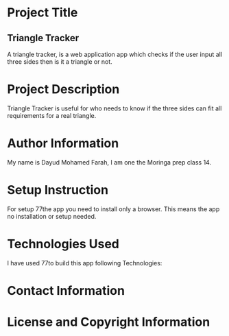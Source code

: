 # Project Title
  ## Triangle Tracker
  A triangle tracker, is a web application app which checks if the user input all three sides then is it a triangle or not.  
# Project Description
Triangle Tracker is useful for who needs to know if the three sides can fit all requirements for a real triangle.
# Author Information
My name is Dayud Mohamed Farah, I am one the Moringa prep class 14.
# Setup Instruction
For setup 77the app you need to install only a browser. This means the app no installation or setup needed.
# Technologies Used
I have used 77to build this app following Technologies:


# Contact Information
# License and Copyright Information
